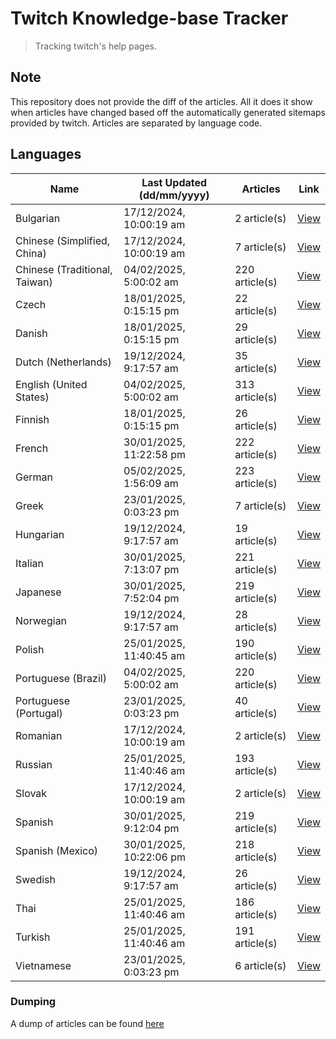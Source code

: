 # Twitch Knowledge-base Tracker
> Tracking twitch's help pages. 

## Note
This repository does not provide the diff of the articles. All it does it show when articles have changed based
off the automatically generated sitemaps provided by twitch. Articles are separated by language code.

## Languages

| Name                          | Last Updated (dd/mm/yyyy) | Articles       | Link                   |
|-------------------------------|---------------------------|----------------|------------------------|
| Bulgarian                     | 17/12/2024, 10:00:19 am   | 2 article(s)   | [View](docs/bg.md)     |
| Chinese (Simplified, China)   | 17/12/2024, 10:00:19 am   | 7 article(s)   | [View](docs/zh_CN.md)  |
| Chinese (Traditional, Taiwan) | 04/02/2025, 5:00:02 am    | 220 article(s) | [View](docs/zh_TW.md)  |
| Czech                         | 18/01/2025, 0:15:15 pm    | 22 article(s)  | [View](docs/cs.md)     |
| Danish                        | 18/01/2025, 0:15:15 pm    | 29 article(s)  | [View](docs/da.md)     |
| Dutch (Netherlands)           | 19/12/2024, 9:17:57 am    | 35 article(s)  | [View](docs/nl_NL.md)  |
| English (United States)       | 04/02/2025, 5:00:02 am    | 313 article(s) | [View](docs/en_US.md)  |
| Finnish                       | 18/01/2025, 0:15:15 pm    | 26 article(s)  | [View](docs/fi.md)     |
| French                        | 30/01/2025, 11:22:58 pm   | 222 article(s) | [View](docs/fr.md)     |
| German                        | 05/02/2025, 1:56:09 am    | 223 article(s) | [View](docs/de.md)     |
| Greek                         | 23/01/2025, 0:03:23 pm    | 7 article(s)   | [View](docs/el.md)     |
| Hungarian                     | 19/12/2024, 9:17:57 am    | 19 article(s)  | [View](docs/hu.md)     |
| Italian                       | 30/01/2025, 7:13:07 pm    | 221 article(s) | [View](docs/it.md)     |
| Japanese                      | 30/01/2025, 7:52:04 pm    | 219 article(s) | [View](docs/ja.md)     |
| Norwegian                     | 19/12/2024, 9:17:57 am    | 28 article(s)  | [View](docs/no.md)     |
| Polish                        | 25/01/2025, 11:40:45 am   | 190 article(s) | [View](docs/pl.md)     |
| Portuguese (Brazil)           | 04/02/2025, 5:00:02 am    | 220 article(s) | [View](docs/pt_BR.md)  |
| Portuguese (Portugal)         | 23/01/2025, 0:03:23 pm    | 40 article(s)  | [View](docs/pt_PT.md)  |
| Romanian                      | 17/12/2024, 10:00:19 am   | 2 article(s)   | [View](docs/ro.md)     |
| Russian                       | 25/01/2025, 11:40:46 am   | 193 article(s) | [View](docs/ru.md)     |
| Slovak                        | 17/12/2024, 10:00:19 am   | 2 article(s)   | [View](docs/sk.md)     |
| Spanish                       | 30/01/2025, 9:12:04 pm    | 219 article(s) | [View](docs/es.md)     |
| Spanish (Mexico)              | 30/01/2025, 10:22:06 pm   | 218 article(s) | [View](docs/es_MX.md)  |
| Swedish                       | 19/12/2024, 9:17:57 am    | 26 article(s)  | [View](docs/sv.md)     |
| Thai                          | 25/01/2025, 11:40:46 am   | 186 article(s) | [View](docs/th.md)     |
| Turkish                       | 25/01/2025, 11:40:46 am   | 191 article(s) | [View](docs/tr.md)     |
| Vietnamese                    | 23/01/2025, 0:03:23 pm    | 6 article(s)   | [View](docs/vi.md)     |

### Dumping
A dump of articles can be found [here](docs/RAW.md)